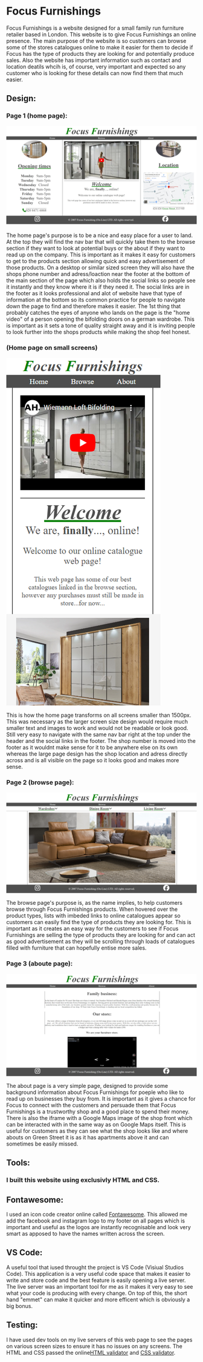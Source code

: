 # Focus Furnishings

Focus Furnishings is a website designed for a small family run furniture retailer based in London. This website is to give Focus Furnishings an online presence. The main purpose of the website is so customers can browse some of the stores catalogues online to make it easier for them to decide if Focus has the type of products they are looking for and potentially produce sales. Also the website has important information such as contact and location deatils whcih is, of course, very important and expected so any customer who is looking for these details can now find them that much easier.

## Design:
### Page 1 (home page):
![image of website home page](screenshots/home-ss.png)

The home page's purpose is to be a nice and easy place for a user to land. At the top they will find the nav bar that will quickly take them to the browse section if they want to look at potential buys or the about if they want to read up on the company. This is important as it makes it easy for customers to get to the products section allowing quick and easy advertisement of those products. On a desktop or similar sized screen they will also have the shops phone number and adress/loaction near the footer at the bottom of the main section of the page which also holds the social links so people see it instantly and they know where it is if they need it. The social links are in the footer as it looks professional and alot of website have that type of information at the bottom so its common practice for people to navigate down the page to find and therefore makes it easier. The 1st thing that probably catches the eyes of anyone who lands on the page is the "home video" of a person opening the bifolding doors on a german wardrobe. This is important as it sets a tone of quality straight away and it is inviting people to look further into the shops products while making the shop feel honest.

### (Home page on small screens)
![image of home page on smaller screen sizes](screenshots/small-home-ss.png)

This is how the home page transforms on all screens smaller than 1500px. This was necessary as the larger screen size design would require much smaller text and images to work and would not be readable or look good. Still very easy to navigate with the same nav bar right at the top under the header and the social links in the footer. The shop number is moved into the footer as it wouldnt make sense for it to be anywhere else on its own whereas the large page design has the shop location and adress directly across and is all visible on the page so it looks good and makes more sense.

### Page 2 (browse page):
![image of website browse page](screenshots/browse-ss.png)

The browse page's purpose is, as the name implies, to help customers browse through Focus Furnishings products. When hovered over the product types, lists with imbeded links to online catalogues appear so customers can easily find the type of products they are looking for. This is important as it creates an easy way for the customers to see if Focus Furnishings are selling the type of products they are looking for and can act as good advertisement as they will be scrolling through loads of catalogues filled with furniture that can hopefully entise more sales.

### Page 3 (aboute page):
![image of website about page](screenshots/about-ss.png)

The about page is a very simple page, designed to provide some background information about Focus Furnishings for poeple who like to read up on businesses they buy from. It is important as it gives a chance for Focus to connect with the customers and persuade them that Focus Furnishings is a trustworthy shop and a good place to spend their money. There is also the iframe with a Google Maps image of the shop front which can be interacted with in the same way as on Google Maps itself. This is useful for customers as they can see what the shop looks like and where abouts on Green Street it is as it has apartments above it and can sometimes be easily missed.

## Tools: 
### I built this website using exclusivly HTML and CSS.
## Fontawesome:
I used an icon code creator online called <a href="https://fontawesome.com/" target="_blank">Fontawesome</a>. This allowed me add the facebook and instagram logo to my footer on all pages which is important and useful as the logos are instantly recognisable and look very smart as apposed to have the names written across the screen.
## VS Code:
A useful tool that iused throught the project is VS Code (Visiual Studios Code). This application is a very useful code space that makes it easier to write and store code and the best feature is easily opening a live server. The live server was an important tool for me as it makes it very easy to see what your code is producing with every change. On top of this, the short hand "emmet" can make it quicker and more efficent which is obviously a big bonus.

## Testing:

I have used dev tools on my live servers of this web page to see the pages on various screen sizes to ensure it has no issues on any screens. The HTML and CSS passed the online<a href="https://validator.w3.org/">HTML validator</a> and <a href="https://jigsaw.w3.org/css-validator/">CSS validator</a>.



